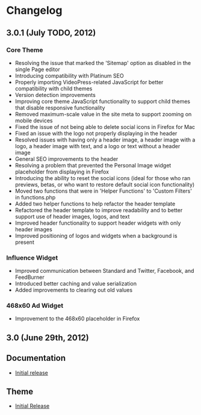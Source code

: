 # Changelog

## 3.0.1 (July TODO, 2012)

### Core Theme

* Resolving the issue that marked the 'Sitemap' option as disabled in the single Page editor
* Introducing compatibility with Platinum SEO
* Properly importing VideoPress-related JavaScript for better compatibility with child themes
* Version detection improvements
* Improving core theme JavaScript functionality to support child themes that disable responsive functionality
* Removed maximum-scale value in the site meta to support zooming on mobile devices
* Fixed the issue of not being able to delete social icons in Firefox for Mac
* Fixed an issue with the logo not properly displaying in the header
* Resolved issues with having only a header image, a header image with a logo, a header image with text, and a logo or text without a header image
* General SEO improvements to the header
* Resolving a problem that prevented the Personal Image widget placeholder from displaying in Firefox
* Introducing the ability to reset the social icons (ideal for those who ran previews, betas, or who want to restore default social icon functionality)
* Moved two functions that were in 'Helper Functions' to 'Custom Filters' in functions.php
* Added two helper functions to help refactor the header template
* Refactored the header template to improve readability and to better support use of header images, logos, and text
* Improved header functionality to support header widgets with only header images
* Improved positioning of logos and widgets when a background is present

### Influence Widget

* Improved communication between Standard and Twitter, Facebook, and FeedBurner
* Introduced better caching and value serialization
* Added improvements to clearing out old values

### 468x60 Ad Widget

* Improvement to the 468x60 placeholder in Firefox

## 3.0 (June 29th, 2012)

## Documentation

* [Initial release](http://docs.8bit.io/)

## Theme

* [Initial Release](http://standardtheme.com)